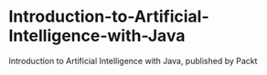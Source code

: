 # Introduction-to-Artificial-Intelligence-with-Java
Introduction to Artificial Intelligence with Java, published by Packt
